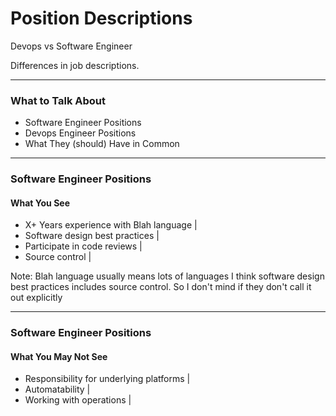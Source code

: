 # Position Descriptions

Devops vs Software Engineer

Differences in job descriptions.

---

### What to Talk About

- Software Engineer Positions
- Devops Engineer Positions
- What They (should) Have in Common

---

### Software Engineer Positions

#### What You See

- X+ Years experience with Blah language |
- Software design best practices |
- Participate in code reviews |
- Source control |

Note:
Blah language usually means lots of languages
I think software design best practices includes source control.
So I don't mind if they don't call it out explicitly

---

### Software Engineer Positions

#### What You May Not See

- Responsibility for underlying platforms |
- Automatability |
- Working with operations |